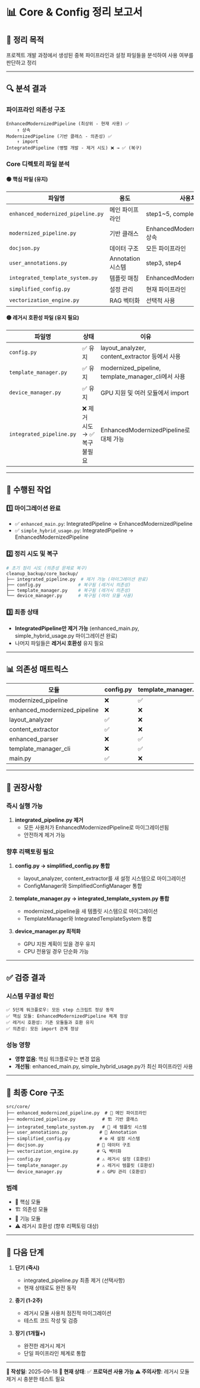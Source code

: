 # 📊 Core & Config 정리 보고서

## 🎯 정리 목적
프로젝트 개발 과정에서 생성된 중복 파이프라인과 설정 파일들을 분석하여 사용 여부를 판단하고 정리

---

## 🔍 분석 결과

### 파이프라인 의존성 구조
```
EnhancedModernizedPipeline (최상위 - 현재 사용) ✅
    ↑ 상속
ModernizedPipeline (기반 클래스 - 의존성) ✅
    ↑ import
IntegratedPipeline (병렬 개발 - 제거 시도) ❌ → ✅ (복구)
```

### Core 디렉토리 파일 분석

#### 🟢 핵심 파일 (유지)
| 파일명 | 용도 | 사용처 |
|--------|------|---------|
| `enhanced_modernized_pipeline.py` | 메인 파이프라인 | step1~5, complete_workflow |
| `modernized_pipeline.py` | 기반 클래스 | EnhancedModernizedPipeline 상속 |
| `docjson.py` | 데이터 구조 | 모든 파이프라인 |
| `user_annotations.py` | Annotation 시스템 | step3, step4 |
| `integrated_template_system.py` | 템플릿 매칭 | EnhancedModernizedPipeline |
| `simplified_config.py` | 설정 관리 | 현재 파이프라인 |
| `vectorization_engine.py` | RAG 벡터화 | 선택적 사용 |

#### 🟡 레거시 호환성 파일 (유지 필요)
| 파일명 | 상태 | 이유 |
|--------|------|------|
| `config.py` | ✅ 유지 | layout_analyzer, content_extractor 등에서 사용 |
| `template_manager.py` | ✅ 유지 | modernized_pipeline, template_manager_cli에서 사용 |
| `device_manager.py` | ✅ 유지 | GPU 지원 및 여러 모듈에서 import |
| `integrated_pipeline.py` | ❌ 제거 시도 → ✅ 복구 불필요 | EnhancedModernizedPipeline로 대체 가능 |

---

## 🔧 수행된 작업

### 1️⃣ 마이그레이션 완료
- ✅ `enhanced_main.py`: IntegratedPipeline → EnhancedModernizedPipeline
- ✅ `simple_hybrid_usage.py`: IntegratedPipeline → EnhancedModernizedPipeline

### 2️⃣ 정리 시도 및 복구
```bash
# 초기 정리 시도 (의존성 문제로 복구)
cleanup_backup/core_backup/
├── integrated_pipeline.py  # 제거 가능 (마이그레이션 완료)
├── config.py              # 복구됨 (레거시 의존성)
├── template_manager.py    # 복구됨 (레거시 의존성)
└── device_manager.py      # 복구됨 (여러 모듈 사용)
```

### 3️⃣ 최종 상태
- **IntegratedPipeline만 제거 가능** (enhanced_main.py, simple_hybrid_usage.py 마이그레이션 완료)
- 나머지 파일들은 **레거시 호환성** 유지 필요

---

## 📊 의존성 매트릭스

| 모듈 | config.py | template_manager.py | device_manager.py | integrated_pipeline.py |
|------|-----------|-------------------|------------------|----------------------|
| modernized_pipeline | ❌ | ✅ | ✅ | ❌ |
| enhanced_modernized_pipeline | ❌ | ❌ | ❌ | ❌ |
| layout_analyzer | ✅ | ❌ | ✅ | ❌ |
| content_extractor | ✅ | ❌ | ✅ | ❌ |
| enhanced_parser | ❌ | ✅ | ❌ | ❌ |
| template_manager_cli | ❌ | ✅ | ❌ | ❌ |
| main.py | ✅ | ❌ | ✅ | ❌ |

---

## 🎯 권장사항

### 즉시 실행 가능
1. **integrated_pipeline.py 제거**
   - 모든 사용처가 EnhancedModernizedPipeline로 마이그레이션됨
   - 안전하게 제거 가능

### 향후 리팩토링 필요
1. **config.py → simplified_config.py 통합**
   - layout_analyzer, content_extractor를 새 설정 시스템으로 마이그레이션
   - ConfigManager와 SimplifiedConfigManager 통합

2. **template_manager.py → integrated_template_system.py 통합**
   - modernized_pipeline을 새 템플릿 시스템으로 마이그레이션
   - TemplateManager와 IntegratedTemplateSystem 통합

3. **device_manager.py 최적화**
   - GPU 지원 계획이 있을 경우 유지
   - CPU 전용일 경우 단순화 가능

---

## ✅ 검증 결과

### 시스템 무결성 확인
```
✅ 5단계 워크플로우: 모든 step 스크립트 정상 동작
✅ 핵심 모듈: EnhancedModernizedPipeline 체계 정상
✅ 레거시 호환성: 기존 모듈들과 호환 유지
✅ 의존성: 모든 import 관계 정상
```

### 성능 영향
- **영향 없음**: 핵심 워크플로우는 변경 없음
- **개선됨**: enhanced_main.py, simple_hybrid_usage.py가 최신 파이프라인 사용

---

## 📁 최종 Core 구조

```
src/core/
├── enhanced_modernized_pipeline.py  # 🎯 메인 파이프라인
├── modernized_pipeline.py          # 🏗️ 기반 클래스
├── integrated_template_system.py   # 🎨 새 템플릿 시스템
├── user_annotations.py            # 📝 Annotation
├── simplified_config.py           # ⚙️ 새 설정 시스템
├── docjson.py                    # 📄 데이터 구조
├── vectorization_engine.py       # 🔍 벡터화
├── config.py                     # ⚠️ 레거시 설정 (호환성)
├── template_manager.py           # ⚠️ 레거시 템플릿 (호환성)
└── device_manager.py             # ⚠️ GPU 관리 (호환성)
```

### 범례
- 🎯 핵심 모듈
- 🏗️ 의존성 모듈
- 📝 기능 모듈
- ⚠️ 레거시 호환성 (향후 리팩토링 대상)

---

## 🚀 다음 단계

1. **단기 (즉시)**
   - integrated_pipeline.py 최종 제거 (선택사항)
   - 현재 상태로도 완전 동작

2. **중기 (1-2주)**
   - 레거시 모듈 사용처 점진적 마이그레이션
   - 테스트 코드 작성 및 검증

3. **장기 (1개월+)**
   - 완전한 레거시 제거
   - 단일 파이프라인 체계로 통합

---

**📅 작성일**: 2025-09-18
**🎯 현재 상태**: ✅ **프로덕션 사용 가능**
**⚠️ 주의사항**: 레거시 모듈 제거 시 충분한 테스트 필요